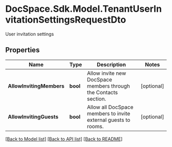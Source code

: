 # DocSpace.Sdk.Model.TenantUserInvitationSettingsRequestDto
User invitation settings

## Properties

Name | Type | Description | Notes
------------ | ------------- | ------------- | -------------
**AllowInvitingMembers** | **bool** | Allow invite new DocSpace members through the Contacts section. | [optional] 
**AllowInvitingGuests** | **bool** | Allow all DocSpace members to invite external guests to rooms. | [optional] 

[[Back to Model list]](../README.md#documentation-for-models) [[Back to API list]](../README.md#documentation-for-api-endpoints) [[Back to README]](../README.md)

